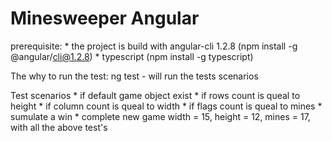 # Minesweeper Angular

prerequisite:
    * the project is build with angular-cli 1.2.8 (npm install -g @angular/cli@1.2.8)
    * typescript (npm install -g typescript)

The why to run the test:
    ng test - will run the tests scenarios

Test scenarios
    * if default game object exist
    * if rows count is queal to height
    * if column count is queal to width
    * if flags count is queal to mines
    * sumulate a win
    * complete new game width = 15, height = 12, mines = 17, with all the above test's
